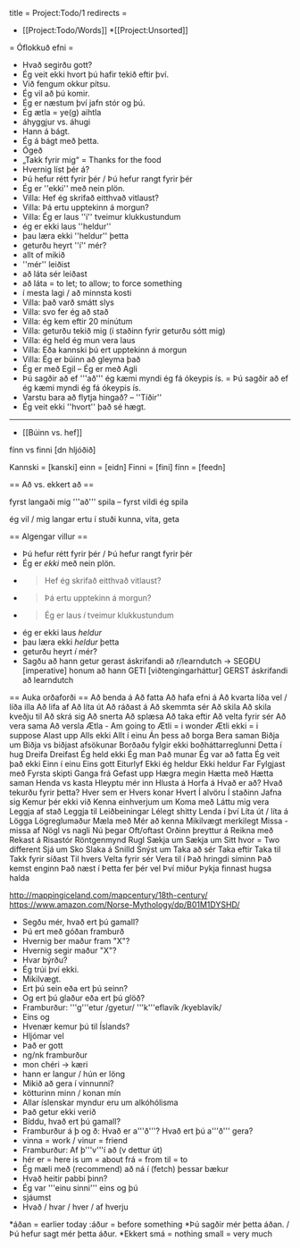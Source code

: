 title = Project:Todo/1
redirects =
>>>>

* [[Project:Todo/Words]]
*[[Project:Unsorted]]

= Óflokkuð efni =
* Hvað segirðu gott?
* Ég veit ekki hvort þú hafir tekið eftir því.
* Við fengum okkur pítsu.
* Ég vil að þú komir.
* Ég er næstum því jafn stór og þú.
* Ég ætla = ye(g) aihtla
* áhyggjur vs. áhugi
* Hann á bágt.
* Ég á bágt með þetta.
* Ógeð
* „Takk fyrir mig“ = Thanks for the food
* Hvernig líst þér á?
* Þú hefur rétt fyrir þér / Þú hefur rangt fyrir þér
* Ég er ''ekki'' með nein plön.
* Villa: Hef ég skrifað eitthvað vitlaust?
* Villa: Þá ertu upptekinn á morgun?
* Villa: Ég er laus ''í'' tveimur klukkustundum
* ég er ekki laus ''heldur''
* þau læra ekki ''heldur'' þetta
* geturðu heyrt ''í'' mér?
* allt of mikið
* ''mér'' leiðist
* að láta sér leiðast
* að láta = to let; to allow; to force something
* í mesta lagi / að minnsta kosti
* Villa: það varð smátt slys
* Villa: svo fer ég að stað
* Villa: ég kem eftir 20 mínútum
* Villa: geturðu tekið mig (í staðinn fyrir geturðu sótt mig)
* Villa: ég held ég mun vera laus
* Villa: Eða kannski þú ert upptekinn á morgun
* Villa: Ég er búinn að gleyma það
* Ég er með Egil – Ég er með Agli
* Þú sagðir að ef '''að''' ég kæmi myndi ég fá ókeypis ís. = Þú sagðir að ef ég kæmi myndi ég fá ókeypis ís.
* Varstu bara að flytja hingað? – ''Tíðir''
* Ég veit ekki ''hvort'' það sé hægt.

----

* [[Búinn vs. hef]]


fínn vs finni [dn hljóðið]

Kannski = [kanski] einn = [eidn] Finni = [fini] fínn = [feedn]

== Að vs. ekkert að ==

fyrst langaði mig '''að''' spila – fyrst vildi ég spila

ég vil / mig langar ertu í stuði kunna, vita, geta

== Algengar villur ==
* Þú hefur rétt fyrir þér / Þú hefur rangt fyrir þér
* Ég er *ekki* með nein plön.
* > Hef ég skrifað eitthvað vitlaust?
* > Þá ertu upptekinn á morgun?
* > Ég er laus *í* tveimur klukkustundum
* ég er ekki laus *heldur*
* þau læra ekki *heldur* þetta
* geturðu heyrt *í* mér?
* Sagðu að hann getur gerast áskrifandi að r/learndutch -> SEGÐU [imperative] honum að hann GETI [viðtengingarháttur] GERST áskrifandi að learndutch

== Auka orðaforði ==
Að benda á
Að fatta
Að hafa efni á
Að kvarta
líða vel / líða illa
Að lifa af
Að líta út
Að ráðast á
Að skemmta sér
Að skila
Að skila kveðju til
Að skrá sig
Að snerta
Að splæsa
Að taka eftir
Að velta fyrir sér
Að vera sama
Að versla
Ætla - Am going to
Ætli = i wonder
Ætli ekki = i suppose
Alast upp
Alls ekki
Allt í einu
Án þess að borga
Bera saman
Biðja um
Biðja vs biðjast afsökunar
Borðaðu fylgir ekki boðháttarreglunni
Detta í hug
Dreifa
Dreifast
Ég held ekki
Ég man Það munar
Ég var að fatta
Ég veit það ekki
Einn í einu
Eins gott
Eiturlyf
Ekki ég heldur
Ekki heldur
Far
Fylgjast með
Fyrsta skipti
Ganga frá
Gefast upp
Hægra megin
Hætta með
Hætta saman
Henda vs kasta
Hleyptu mér inn
Hlusta á
Horfa á
Hvað er að?
Hvað tekurðu fyrir þetta?
Hver sem er
Hvers konar
Hvert
Í alvöru
Í staðinn
Jafna sig
Kemur þér ekki við
Kenna einhverjum um
Koma með
Láttu mig vera
Leggja af stað
Leggja til
Leiðbeiningar
Lélegt shitty
Lenda í því
Líta út / líta á
Lögga
Lögreglumaður
Mæla með
Mér að kenna
Mikilvægt merkilegt
Missa - missa af
Nögl vs nagli
Nú þegar
Oft/oftast
Orðinn þreyttur á
Reikna með
Rekast á
Risastór
Röntgenmynd
Rugl
Sækja um
Sækja um
Sitt hvor = Two different
Sjá um
Sko
Slaka á
Snilld
Snýst um
Taka að sér
Taka eftir
Taka til
Takk fyrir síðast
Til hvers
Velta fyrir sér
Vera til í
Það hringdi síminn
Það kemst enginn
Það næst í
Þetta fer þér vel
Því miður
Þykja finnast hugsa halda





http://mappingiceland.com/mapcentury/18th-century/
https://www.amazon.com/Norse-Mythology/dp/B01M1DYSHD/





* Segðu mér, hvað ert þú gamall?
* Þú ert með góðan framburð
* Hvernig ber maður fram "X"?
* Hvernig segir maður "X"?
* Hvar býrðu?
* Ég trúi því ekki.
* Mikilvægt.
* Ert þú sein eða ert þú seinn?
* Og ert þú glaður eða ert þú glöð?
* Framburður: '''g'''etur /gyetur/ '''k'''eflavík /kyeblavík/
* Eins og
* Hvenær kemur þú til Íslands?
* Hljómar vel
* Það er gott
* ng/nk framburður
* mon chéri → kæri
* hann er langur / hún er löng
* Mikið að gera í vinnunni?
* kötturinn minn / konan mín
* Allar íslenskar myndur eru um alkóhólisma
* Það getur ekki verið
* Bíddu, hvað ert þú gamall?
* Framburður á þ og ð: Hvað er a'''ð'''? Hvað ert þú a'''ð''' gera?
* vinna = work / vinur = friend
* Framburður: Af þ'''v'''í að (v dettur út)
* hér er = here is  um = about  frá = from  til = to
* Ég mæli með (recommend) að ná í (fetch) þessar bækur
* Hvað heitir pabbi þinn?
* Ég var '''einu sinni''' eins og þú
* sjáumst
* Hvað / hvar / hver / af hverju

*áðan = earlier today
:áður = before something
*Þú sagðir mér þetta áðan. / Þú hefur sagt mér þetta áður.
*Ekkert smá = nothing small = very much